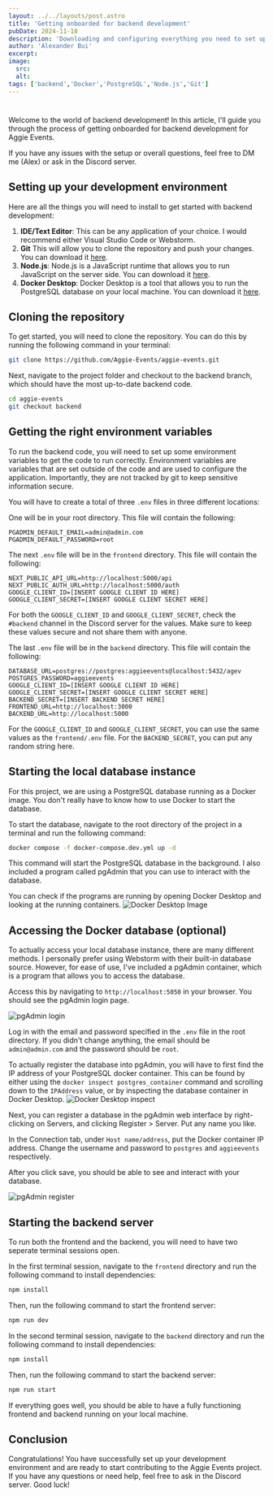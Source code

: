 ```yaml
---
layout: ../../layouts/post.astro
title: 'Getting onboarded for backend development'
pubDate: 2024-11-18
description: 'Downloading and configuring everything you need to set up a local development environment'
author: 'Alexander Bui'
excerpt:
image:
  src:
  alt:
tags: ['backend','Docker','PostgreSQL','Node.js','Git']
---
```


#
Welcome to the world of backend development! In this article, I'll guide you through the process of getting onboarded 
for backend development for Aggie Events. 

If you have any issues with the setup or overall questions, feel free to DM me (Alex) or ask in the Discord server.

## Setting up your development environment
Here are all the things you will need to install to get started with backend development:

1. **IDE/Text Editor**: This can be any application of your choice. I would recommend either Visual Studio Code or Webstorm.
2. **Git** This will allow you to clone the repository and push your changes. You can download it [here](https://git-scm.com/). 
3. **Node.js**: Node.js is a JavaScript runtime that allows you to run JavaScript on the server side. You can download it [here](https://nodejs.org/en/).
4. **Docker Desktop**: Docker Desktop is a tool that allows you to run the PostgreSQL database on your local machine. You can download it [here](https://www.docker.com/products/docker-desktop).

## Cloning the repository
To get started, you will need to clone the repository. You can do this by running the following command in your terminal:

```bash
git clone https://github.com/Aggie-Events/aggie-events.git
```

Next, navigate to the project folder and checkout to the backend branch, which should have the most up-to-date backend code.

```bash
cd aggie-events
git checkout backend
```

## Getting the right environment variables
To run the backend code, you will need to set up some environment variables to get the code to run correctly. Environment variables are variables that are set outside of the code and are used to configure the application. Importantly, they are not tracked by git to keep sensitive information secure.

You will have to create a total of three `.env` files in three different locations:

One will be in your root directory. This file will contain the following:

```dotenv
PGADMIN_DEFAULT_EMAIL=admin@admin.com
PGADMIN_DEFAULT_PASSWORD=root
```

The next `.env` file will be in the `frontend` directory. This file will contain the following:

```dotenv
NEXT_PUBLIC_API_URL=http://localhost:5000/api
NEXT_PUBLIC_AUTH_URL=http://localhost:5000/auth
GOOGLE_CLIENT_ID=[INSERT GOOGLE CLIENT ID HERE]
GOOGLE_CLIENT_SECRET=[INSERT GOOGLE CLIENT SECRET HERE]
```

For both the `GOOGLE_CLIENT_ID` and `GOOGLE_CLIENT_SECRET`, check the `#backend` channel in the Discord server for the values. Make sure to keep these values secure and not share them with anyone.

The last `.env` file will be in the `backend` directory. This file will contain the following:

```dotenv
DATABASE_URL=postgres://postgres:aggieevents@localhost:5432/agev
POSTGRES_PASSWORD=aggieevents
GOOGLE_CLIENT_ID=[INSERT GOOGLE CLIENT ID HERE]
GOOGLE_CLIENT_SECRET=[INSERT GOOGLE CLIENT SECRET HERE]
BACKEND_SECRET=[INSERT BACKEND SECRET HERE]
FRONTEND_URL=http://localhost:3000
BACKEND_URL=http://localhost:5000
```
For the `GOOGLE_CLIENT_ID` and `GOOGLE_CLIENT_SECRET`, you can use the same values as the `frontend/.env` file.
For the `BACKEND_SECRET`, you can put any random string here. 

## Starting the local database instance
For this project, we are using a PostgreSQL database running as a Docker image. You don't really have to know how to use Docker to start the database. 

To start the database, navigate to the root directory of the project in a terminal and run the following command:

```bash
docker compose -f docker-compose.dev.yml up -d
```

This command will start the PostgreSQL database in the background. I also included a program called pgAdmin that you can use to interact with the database.

You can check if the programs are running by opening Docker Desktop and looking at the running containers.
![Docker Desktop Image](/images/onboarding/docker_desktop.png)

## Accessing the Docker database (optional)
To actually access your local database instance, there are many different methods. I personally prefer using Webstorm with their built-in database source. However, for ease of use, I've included a pgAdmin container, which is a program that allows you to access the database.

Access this by navigating to `http://localhost:5050` in your browser. You should see the pgAdmin login page.

![pgAdmin login](/images/onboarding/pgadmin.png)

Log in with the email and password specified in the `.env` file in the root directory. If you didn't change anything, the email should be `admin@admin.com` and the password should be `root`.

To actually register the database into pgAdmin, you will have to first find the IP address of your PostgreSQL docker container. This can be found by either using the `docker inspect postgres_container` command and scrolling down to the `IPAddress` value, or by inspecting the database container in Docker Desktop.
![Docker Desktop inspect](/images/onboarding/docker_inspect.png)

Next, you can register a database in the pgAdmin web interface by right-clicking on Servers, and clicking Register > Server. Put any name you like. 

In the Connection tab, under `Host name/address`, put the Docker container IP address. Change the username and password to `postgres` and `aggieevents` respectively.

After you click save, you should be able to see and interact with your database.

![pgAdmin register](/images/onboarding/final_pgadmin.png)

## Starting the backend server
To run both the frontend and the backend, you will need to have two seperate terminal sessions open.

In the first terminal session, navigate to the `frontend` directory and run the following command to install dependencies:

```bash
npm install
```

Then, run the following command to start the frontend server:

```bash
npm run dev
```

In the second terminal session, navigate to the `backend` directory and run the following command to install dependencies:

```bash
npm install
```

Then, run the following command to start the backend server:

```bash
npm run start
```

If everything goes well, you should be able to have a fully functioning frontend and backend running on your local machine.

## Conclusion
Congratulations! You have successfully set up your development environment and are ready to start contributing to the Aggie Events project. If you have any questions or need help, feel free to ask in the Discord server. Good luck!
```
